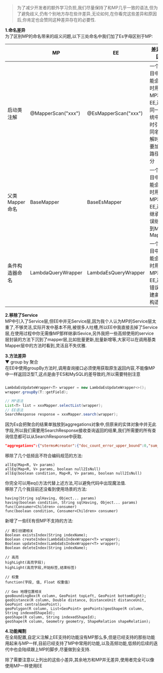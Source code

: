 > 为了减少开发者的额外学习负担,我们尽量保持了和MP几乎一致的语法,但为了避免歧义,仍有个别地方存在些许差异,无论如何,在你看完这些差异和原因后,你肯定也会赞同这种差异存在的必要性.


**1.命名差异**<br />为了区别MP的命名带来的歧义问题,以下三处命名中我们加了Es字母区别于MP:

|  | MP | EE | 差异原因 |
| --- | --- | --- | --- |
| 启动类注解 | @MapperScan("xxx") | @EsMapperScan("xxx") | 一个项目中可能会同时用到MP和EE,避免同一系统中同时引入同名注解时,需要加全路径区分 |
| 父类Mapper命名 | BaseMapper<T> | BaseEsMapper<T> | 一个项目中可能会同时用到MP和EE,避免继承时误继承到MP的Mapper |
| 条件构造器命名 | LambdaQueryWrapper | LambdaEsQueryWrapper | 一个项目中可能会同时用到MP和EE,避免错误创建条件构造器 |

**2.移除了Service**<br />MP中引入了Service层,但EE中并无Service层,因为我个人认为MP的Service层太重了,不够灵活,实际开发中基本不用,被很多人吐槽,所以EE中我直接去掉了Service层,在使用过程中你无需像MP那样继承ISevice,另外我把一些高频使用的service层封装的方法下沉到了mapper层,比如批量更新,批量新增等,大家可以在调用基类Mapper层中的方法时看到,灵活且不失优雅.

**3.方法差异**<br />▼ group by 聚合<br />在EE中使用groupBy方法时,调用查询接口必须使用获取原生返回内容,不能像MP中一样返回泛型T,这点是由于ES和MySQL的差导致的,所以需要特别注意
```java

LambdaEsUpdateWrapper<T> wrapper = new LambdaEsUpdateWrapper<>();
wrapper.groupBy(T::getField);

// MP语法
List<T> list = xxxMapper.selectList(wrapper);
// EE语法
SearchResponse response = xxxMapper.search(wrapper);   
```
因为Es会把聚合的结果单独放到aggregations对象中,但原来的实体对象中并无此字段,所以我们需要用SearchResponse接收查询返回的结果,我们所需要的所有查询信息都可以从SearchResponse中获取.
```json
"aggregations":{"sterms#creator":{"doc_count_error_upper_bound":0,"sum_other_doc_count":0,"buckets":[{"key":"老汉","doc_count":2},{"key":"老王","doc_count":1}]}}
```

移除了几个低频且不符合编码规范的方法:
```
allEq(Map<R, V> params)
allEq(Map<R, V> params, boolean null2IsNull)
allEq(boolean condition, Map<R, V> params, boolean null2IsNull)
```
你完全可以用eq()方法代替上述方法,可以避免代码中出现魔法值.<br />移除了几个我目前还没看到使用场景的方法:
```
having(String sqlHaving, Object... params)
having(boolean condition, String sqlHaving, Object... params)
func(Consumer<Children> consumer)
func(boolean condition, Consumer<Children> consumer)
```
新增了一些EE有但MP不支持的方法:
```
// 索引创建相关
Boolean existsIndex(String indexName);
Boolean createIndex(LambdaEsIndexWrapper<T> wrapper);
Boolean updateIndex(LambdaEsIndexWrapper<T> wrapper);
Boolean deleteIndex(String indexName);

// 高亮
highLight(高亮字段);
highLight(高亮字段,开始标签,结束标签)

// 权重
function(字段, 值, Float 权重值)

// Geo 地理位置相关
geoBoundingBox(R column, GeoPoint topLeft, GeoPoint bottomRight);
geoDistance(R column, Double distance, DistanceUnit distanceUnit, GeoPoint centralGeoPoint);
geoPolygon(R column, List<GeoPoint> geoPoints)geoShape(R column, String indexedShapeId);
geoShape(R column, String indexedShapeId);
geoShape(R column, Geometry geometry, ShapeRelation shapeRelation);

```
**4.功能阉割**<br />在全局配置,自定义注解上EE支持的功能没有MP那么多,但是已经支持的那些功能用起来与MP一样,目前已经支持了MP中常用的功能,以及高频功能,低频的后续的迭代中也会陆续跟上MP的脚步,尽量做到全支持.

除了需要注意以上列出的这些小差异,其余地方和MP并无差异,使用者完全可以像使用MP一样使用EE
